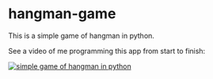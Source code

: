 # hangman-game

This is a simple game of hangman in python. 

See a video of me programming this app from start to finish:

[![simple game of hangman in python](https://img.youtube.com/vi/00XiTRLxvQ8/0.jpg)](https://www.youtube.com/watch?v=00XiTRLxvQ8)



